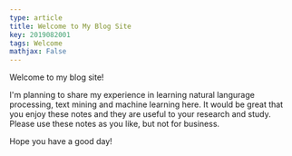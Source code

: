 ```yaml
---
type: article
title: Welcome to My Blog Site
key: 2019082001
tags: Welcome
mathjax: False
---
```


Welcome to my blog site! 

I'm planning to share my experience in learning natural langurage processing, text mining and machine learning here. It would be great that you enjoy these notes and they are useful to your research and study. Please use these notes as you like, but not for business.

Hope you have a good day!

